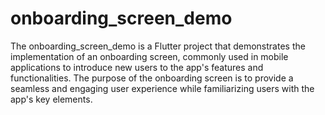 # onboarding_screen_demo
 The onboarding_screen_demo is a Flutter project that demonstrates the implementation of an onboarding screen, commonly used in mobile applications to introduce new users to the app's features and functionalities. The purpose of the onboarding screen is to provide a seamless and engaging user experience while familiarizing users with the app's key elements.

